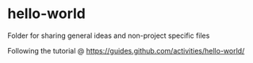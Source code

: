 # hello-world
Folder for sharing general ideas and  non-project specific files

Following the tutorial @ https://guides.github.com/activities/hello-world/

